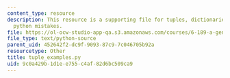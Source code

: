 ```yaml
---
content_type: resource
description: This resource is a supporting file for tuples, dictionaries, and common
  python mistakes.
file: https://ol-ocw-studio-app-qa.s3.amazonaws.com/courses/6-189-a-gentle-introduction-to-programming-using-python-january-iap-2011/9c0a429b1d1ee755c4af82d6bc509ca9_tuple_examples.py
file_type: text/python-source
parent_uid: 452642f2-dc9f-9093-87c9-7c046705b92a
resourcetype: Other
title: tuple_examples.py
uid: 9c0a429b-1d1e-e755-c4af-82d6bc509ca9
---
```

